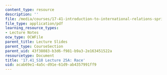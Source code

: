 ```yaml
---
content_type: resource
description: ''
file: /media/courses/17-41-introduction-to-international-relations-spring-2018/acab69e14a5cd91e61d9ab4357991ff9_MIT17_41S18_lec25a.pdf
file_type: application/pdf
learning_resource_types:
- Lecture Notes
ocw_type: OCWFile
parent_title: Lecture Slides
parent_type: CourseSection
parent_uid: 43f38083-b3d6-f981-b9a3-2e163451522a
resourcetype: Document
title: '17.41_S18 Lecture 25A: Race'
uid: acab69e1-4a5c-d91e-61d9-ab4357991ff9
---
```

